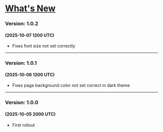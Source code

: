 # <u>What's New</u>

### Version: 1.0.2 
#### (2025-10-07 1200 UTC)
* Fixes font size not set correctly
-----
### Version: 1.0.1 
#### (2025-10-06 1200 UTC)
* Fixes page background color not set correct in dark theme
-----
### Version: 1.0.0 
#### (2025-10-05 2000 UTC)
* First rollout
